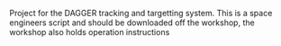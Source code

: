 Project for the DAGGER tracking and targetting system.
This is a space engineers script and should be downloaded off the workshop, the workshop also holds operation instructions
